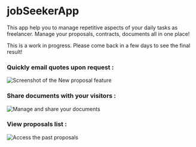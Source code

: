 # jobSeekerApp

This app help you to manage repetitive aspects of your daily tasks as freelancer.  Manage your proposals, contracts, documents all in one place!

This is a work in progress.  Please come back in a few days to see the final result!

### Quickly email quotes upon request : 
![Screenshot of the New proposal feature](https://github.com/codecoaster/FreelanceRails/raw/master/frontend/images/sample1.png )


### Share documents with your visitors :
![Manage and share your documents](https://github.com/codecoaster/FreelanceRails/raw/master/frontend/images/sample2.png )




### View proposals list :
![Access the past proposals](https://github.com/codecoaster/FreelanceRails/raw/master/frontend/images/sample3.png )


